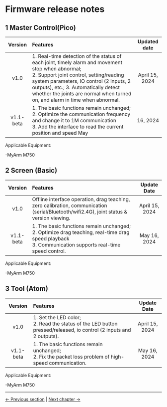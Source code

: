 # Firmware release notes

## 1 Master Control(Pico)

|Version | Features | Updated date |
| :----: | :---- | :----: |
| v1.0	| 1. Real-time detection of the status of each joint, timely alarm and movement stop when abnormal; </br> 2. Support joint control, setting/reading system parameters, IO control (2 inputs, 2 outputs), etc.; 3. Automatically detect whether the joints are normal when turned on, and alarm in time when abnormal. </br> | April 15, 2024 |
| v1.1-beta | 1. The basic functions remain unchanged; </br> 2. Optimize the communication frequency and change it to 1M communication</br> 3. Add the interface to read the current position and speed May |16, 2024 |


Applicable Equipment:

-MyArm M750

## 2 Screen (Basic)

|Version |Features |Update Date|
|:----: | :---- | :----: |
|v1.0	| Offline interface operation, drag teaching, zero calibration, communication (serial/Bluetooth/wifi2.4G), joint status & version viewing. |April 15, 2024 |
| v1.1-beta |1. The basic functions remain unchanged; </br> 2. Optimize drag teaching, real-time drag speed playback</br> 3. Communication supports real-time speed control.</br>  |May 16, 2024 |

Applicable Equipment:

-MyArm M750

## 3 Tool (Atom)
Version |Features |Update Date|
|:----: | :---- | :----: |
|v1.0	| 1. Set the LED color; </br> 2. Read the status of the LED button pressed/released, io control (2 inputs and 2 outputs). |April 15, 2024 |
| v1.1-beta | 1. The basic functions remain unchanged; </br> 2. Fix the packet loss problem of high-speed communication.| May 16, 2024 |

Applicable Equipment:

-MyArm M750

---

[← Previous section](../5.1-Minirobot/README.md) | [Next chapter →](../../6-SDKDevelopment/README.md)